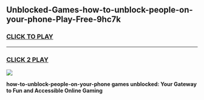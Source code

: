 
## Unblocked-Games-how-to-unblock-people-on-your-phone-Play-Free-9hc7k
<h3>
<a href="https://premium76.site?title=how-to-unblock-people-on-your-phone&ref=18A1">CLICK TO PLAY</a></h3>
<hr>

<h3>
<a href="https://premium76.site?title=how-to-unblock-people-on-your-phone&ref=18A1">CLICK 2 PLAY</a>
  
</h3>

<a href="https://premium76.site?title=how-to-unblock-people-on-your-phone&ref=18A1"><img src="https://clearcache.store/games.png"></a>


**how-to-unblock-people-on-your-phone games unblocked: Your Gateway to Fun and Accessible Online Gaming**
